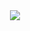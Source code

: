 <div align="center">
  <img src="https://readme-typing-svg.herokuapp.com?font=Playfair+Display&weight=500&color=3E5879&size=24&lines=Hi+!,+I'm+Chaimaa+Chouhaibi;I'm+a+Web+Developer;I'm+a+Mobile+App+Developer;Glad+to+have+you+here+!" />
</div>
